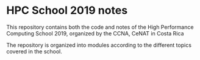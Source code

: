 # HPC School 2019 notes

This repository contains both the code and notes of the High Performance Computing School 2019, organized by the CCNA, CeNAT in Costa Rica

The repository is organized into modules according to the different topics covered in the school.
